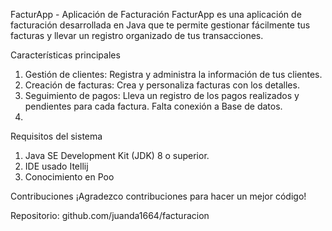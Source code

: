 FacturApp - Aplicación de Facturación
FacturApp es una aplicación de facturación desarrollada en Java que te permite gestionar fácilmente tus facturas y llevar un registro organizado de tus transacciones.

Características principales
1. Gestión de clientes: Registra y administra la información de tus clientes.
2. Creación de facturas: Crea y personaliza facturas con los detalles.
3. Seguimiento de pagos: Lleva un registro de los pagos realizados y pendientes para cada factura. Falta conexión a Base de datos.
4. 

Requisitos del sistema
1. Java SE Development Kit (JDK) 8 o superior.
2. IDE usado Itellij
3. Conocimiento en Poo


Contribuciones
¡Agradezco contribuciones para hacer un mejor código!

Repositorio: github.com/juanda1664/facturacion
